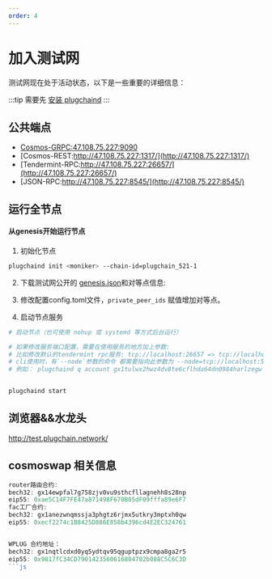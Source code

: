 ```yaml
---
order: 4
---
```


# 加入测试网

测试网现在处于活动状态，以下是一些重要的详细信息：

:::tip
需要先 [安装 plugchaind](install.md)
:::
## 公共端点

- [Cosmos-GRPC:47.108.75.227:9090]()
- [Cosmos-REST:http://47.108.75.227:1317/](http://47.108.75.227:1317/)
- [Tendermint-RPC:http://47.108.75.227:26657/](http://47.108.75.227:26657/)
- [JSON-RPC:http://47.108.75.227:8545/](http://47.108.75.227:8545/)


## 运行全节点

#### 从genesis开始运行节点


1. 初始化节点

```bash
plugchaind init <moniker> --chain-id=plugchain_521-1
```

2. 下载测试网公开的 [genesis.json](https://github.com/oracleNetworkProtocol/testnet)和对等点信息:

3. 修改配置config.toml文件，`private_peer_ids` 赋值增加对等点。

4. 启动节点服务
```bash
# 启动节点（也可使用 nohup 或 systemd 等方式后台运行）

# 如果修改服务端口配置，需要在使用服务的地方加上参数:
# 比如修改默认的tendermint rpc服务: tcp://localhost:26657 => tcp://localhost:5000 
# cli使用时，有`--node`参数的命令 都需要指向此参数为 --node=tcp://localhost:5000
# 例如： plugchaind q account gx1tulwx2hwz4dv8te6cflhda64dn0984harlzegw --node tcp://localhost:5000


plugchaind start
```

## 浏览器&&水龙头

<http://test.plugchain.network/>



## cosmoswap 相关信息

```js
router路由合约:
bech32: gx14ewpfal7g758zjv0vu9sthcfllagnehh8s28np
eip55: 0xae5C14F7FE47a871498F670B05dF09fffa89e6F7
fac工厂合约:
bech32: gx1anezwnqmssja3phgtz6rjmx5utkry3mptxh0qw
eip55: 0xecf2274c1B8425D886E858b4396cd4E2EC324761


WPLUG 合约地址：
bech32: gx1nqtlcdxd0yq5ydtqv95qguptpzx9cmpa8ga2r5
eip55: 0x9817fC34CD7901423560616804702b088C5C6C3D
```js
